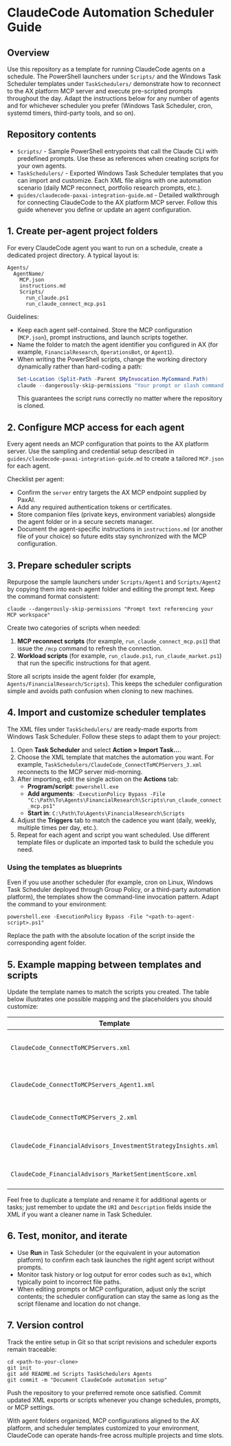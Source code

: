 # ClaudeCode Automation Scheduler Guide

## Overview
Use this repository as a template for running ClaudeCode agents on a schedule. The PowerShell launchers under `Scripts/` and the Windows Task Scheduler templates under `TaskSchedulers/` demonstrate how to reconnect to the AX platform MCP server and execute pre-scripted prompts throughout the day. Adapt the instructions below for any number of agents and for whichever scheduler you prefer (Windows Task Scheduler, cron, systemd timers, third-party tools, and so on).

## Repository contents
- `Scripts/` - Sample PowerShell entrypoints that call the Claude CLI with predefined prompts. Use these as references when creating scripts for your own agents.
- `TaskSchedulers/` - Exported Windows Task Scheduler templates that you can import and customize. Each XML file aligns with one automation scenario (daily MCP reconnect, portfolio research prompts, etc.).
- `guides/claudecode-paxai-integration-guide.md` - Detailed walkthrough for connecting ClaudeCode to the AX platform MCP server. Follow this guide whenever you define or update an agent configuration.

## 1. Create per-agent project folders
For every ClaudeCode agent you want to run on a schedule, create a dedicated project directory. A typical layout is:
```
Agents/
  AgentName/
    MCP.json
    instructions.md
    Scripts/
      run_claude.ps1
      run_claude_connect_mcp.ps1
```

Guidelines:
- Keep each agent self-contained. Store the MCP configuration (`MCP.json`), prompt instructions, and launch scripts together.
- Name the folder to match the agent identifier you configured in AX (for example, `FinancialResearch`, `OperationsBot`, or `Agent1`).
- When writing the PowerShell scripts, change the working directory dynamically rather than hard-coding a path:
  ```powershell
  Set-Location (Split-Path -Parent $MyInvocation.MyCommand.Path)
  claude --dangerously-skip-permissions "Your prompt or slash command"
  ```
  This guarantees the script runs correctly no matter where the repository is cloned.

## 2. Configure MCP access for each agent
Every agent needs an MCP configuration that points to the AX platform server. Use the sampling and credential setup described in `guides/claudecode-paxai-integration-guide.md` to create a tailored `MCP.json` for each agent.

Checklist per agent:
- Confirm the `server` entry targets the AX MCP endpoint supplied by PaxAI.
- Add any required authentication tokens or certificates.
- Store companion files (private keys, environment variables) alongside the agent folder or in a secure secrets manager.
- Document the agent-specific instructions in `instructions.md` (or another file of your choice) so future edits stay synchronized with the MCP configuration.

## 3. Prepare scheduler scripts
Repurpose the sample launchers under `Scripts/Agent1` and `Scripts/Agent2` by copying them into each agent folder and editing the prompt text. Keep the command format consistent:
```
claude --dangerously-skip-permissions "Prompt text referencing your MCP workspace"
```

Create two categories of scripts when needed:
1. **MCP reconnect scripts** (for example, `run_claude_connect_mcp.ps1`) that issue the `/mcp` command to refresh the connection.
2. **Workload scripts** (for example, `run_claude.ps1`, `run_claude_market.ps1`) that run the specific instructions for that agent.

Store all scripts inside the agent folder (for example, `Agents/FinancialResearch/Scripts`). This keeps the scheduler configuration simple and avoids path confusion when cloning to new machines.

## 4. Import and customize scheduler templates
The XML files under `TaskSchedulers/` are ready-made exports from Windows Task Scheduler. Follow these steps to adapt them to your project:

1. Open **Task Scheduler** and select **Action > Import Task...**.
2. Choose the XML template that matches the automation you want. For example, `TaskSchedulers/ClaudeCode_ConnectToMCPServers_3.xml` reconnects to the MCP server mid-morning.
3. After importing, edit the single action on the **Actions** tab:
   - **Program/script**: `powershell.exe`
   - **Add arguments**: `-ExecutionPolicy Bypass -File "C:\Path\To\Agents\FinancialResearch\Scripts\run_claude_connect_mcp.ps1"`
   - **Start in**: `C:\Path\To\Agents\FinancialResearch\Scripts`
4. Adjust the **Triggers** tab to match the cadence you want (daily, weekly, multiple times per day, etc.).
5. Repeat for each agent and script you want scheduled. Use different template files or duplicate an imported task to build the schedule you need.

### Using the templates as blueprints
Even if you use another scheduler (for example, cron on Linux, Windows Task Scheduler deployed through Group Policy, or a third-party automation platform), the templates show the command-line invocation pattern. Adapt the command to your environment:
```
powershell.exe -ExecutionPolicy Bypass -File "<path-to-agent-script>.ps1"
```
Replace the path with the absolute location of the script inside the corresponding agent folder.

## 5. Example mapping between templates and scripts
Update the template names to match the scripts you created. The table below illustrates one possible mapping and the placeholders you should customize:

| Template | Purpose | Replace `<agent-path>` with |
| --- | --- | --- |
| `ClaudeCode_ConnectToMCPServers.xml` | Early-morning MCP reconnect | `C:\Path\To\Agents\Agent1\Scripts\run_claude_connect_mcp.ps1` |
| `ClaudeCode_ConnectToMCPServers_Agent1.xml` | Agent-specific MCP reconnect | `C:\Path\To\Agents\Agent1\Scripts\run_claude_connect_mcp.ps1` |
| `ClaudeCode_ConnectToMCPServers_2.xml` | Mid-morning reconnect | `C:\Path\To\Agents\Agent2\Scripts\run_claude_connect_mcp.ps1` |
| `ClaudeCode_FinancialAdvisors_InvestmentStrategyInsights.xml` | Example workload script | `C:\Path\To\Agents\InvestmentInsights\Scripts\run_claude.ps1` |
| `ClaudeCode_FinancialAdvisors_MarketSentimentScore.xml` | Example workload script | `C:\Path\To\Agents\Sentiment\Scripts\run_claude_market.ps1` |

Feel free to duplicate a template and rename it for additional agents or tasks; just remember to update the `URI` and `Description` fields inside the XML if you want a cleaner name in Task Scheduler.

## 6. Test, monitor, and iterate
- Use **Run** in Task Scheduler (or the equivalent in your automation platform) to confirm each task launches the right agent script without prompts.
- Monitor task history or log output for error codes such as `0x1`, which typically point to incorrect file paths.
- When editing prompts or MCP configuration, adjust only the script contents; the scheduler configuration can stay the same as long as the script filename and location do not change.

## 7. Version control
Track the entire setup in Git so that script revisions and scheduler exports remain traceable:
```
cd <path-to-your-clone>
git init
git add README.md Scripts TaskSchedulers Agents
git commit -m "Document ClaudeCode automation setup"
```
Push the repository to your preferred remote once satisfied. Commit updated XML exports or scripts whenever you change schedules, prompts, or MCP settings.

With agent folders organized, MCP configurations aligned to the AX platform, and scheduler templates customized to your environment, ClaudeCode can operate hands-free across multiple projects and time slots.
